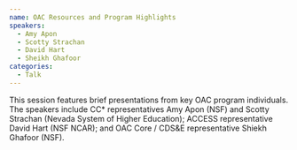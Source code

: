 ```yaml
---
name: OAC Resources and Program Highlights
speakers:
  - Amy Apon
  - Scotty Strachan
  - David Hart
  - Sheikh Ghafoor
categories:
  - Talk
---
```


This session features brief presentations from key OAC program individuals. The
speakers include CC* representatives Amy Apon (NSF) and Scotty Strachan (Nevada
System of Higher Education); ACCESS representative David Hart (NSF NCAR); and
OAC Core / CDS&E representative Shiekh Ghafoor (NSF).
